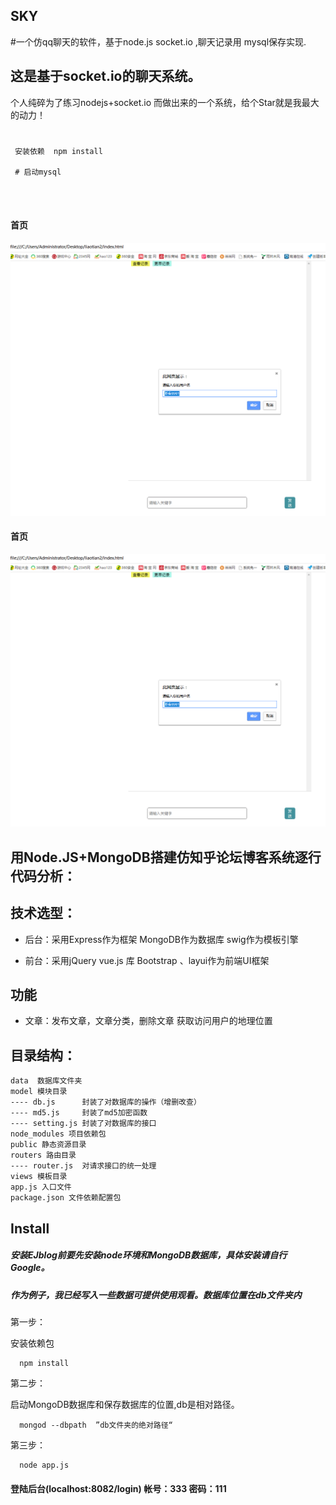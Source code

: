 ## SKY
 #一个仿qq聊天的软件，基于node.js socket.io ,聊天记录用 mysql保存实现.



## 这是基于socket.io的聊天系统。

个人纯碎为了练习nodejs+socket.io 而做出来的一个系统，给个Star就是我最大的动力！
#
```
 安装依赖  npm install 
 
 # 启动mysql 
 
 
 
```
#### 首页

![](https://raw.githubusercontent.com/huanghzimj/chat-socket.io/master/dd/index.png)


#### 首页

![](https://raw.githubusercontent.com/huanghzimj/chat-socket.io/master/dd/index.png)



## 用Node.JS+MongoDB搭建仿知乎论坛博客系统逐行代码分析：


## 技术选型：

* 后台：采用Express作为框架 MongoDB作为数据库 swig作为模板引擎  

* 前台：采用jQuery vue.js 库 Bootstrap 、layui作为前端UI框架
 
## 功能

* 文章：发布文章，文章分类，删除文章 获取访问用户的地理位置

## 目录结构：

```
data  数据库文件夹
model 模块目录
---- db.js      封装了对数据库的操作（增删改查）
---- md5.js     封装了md5加密函数
---- setting.js 封装了对数据库的接口
node_modules 项目依赖包
public 静态资源目录
routers 路由目录
---- router.js  对请求接口的统一处理
views 模板目录
app.js 入口文件
package.json 文件依赖配置包
```

## Install

##### 安装EJblog前要先安装node环境和MongoDB数据库，具体安装请自行Google。

##### 作为例子，我已经写入一些数据可提供使用观看。数据库位置在db文件夹内

第一步：

安装依赖包

```
  npm install
```

第二步：

启动MongoDB数据库和保存数据库的位置,db是相对路径。
```
  mongod --dbpath  ”db文件夹的绝对路径“
```

第三步：

```
  node app.js
```
#### 登陆后台(localhost:8082/login) 帐号：333 密码：111


